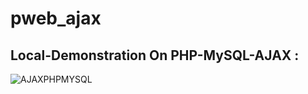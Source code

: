 # pweb_ajax

## Local-Demonstration On PHP-MySQL-AJAX :
![AJAXPHPMYSQL](https://user-images.githubusercontent.com/69724694/139941833-662eaaf0-b67a-4388-8a06-b94c24e24322.gif)
